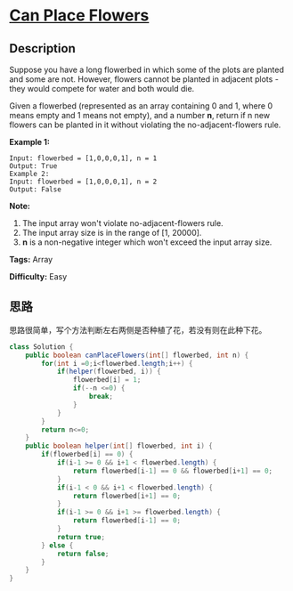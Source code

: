 # [Can Place Flowers][title]

## Description

Suppose you have a long flowerbed in which some of the plots are planted and some are not. However, flowers cannot be planted in adjacent plots - they would compete for water and both would die.

Given a flowerbed (represented as an array containing 0 and 1, where 0 means empty and 1 means not empty), and a number **n**, return if n new flowers can be planted in it without violating the no-adjacent-flowers rule.

**Example 1:**

```
Input: flowerbed = [1,0,0,0,1], n = 1
Output: True
Example 2:
Input: flowerbed = [1,0,0,0,1], n = 2
Output: False
```

**Note:**
1. The input array won't violate no-adjacent-flowers rule.
2. The input array size is in the range of [1, 20000].
3. **n** is a non-negative integer which won't exceed the input array size.

**Tags:** Array

**Difficulty:** Easy

## 思路

思路很简单，写个方法判断左右两侧是否种植了花，若没有则在此种下花。

``` java
class Solution {
    public boolean canPlaceFlowers(int[] flowerbed, int n) {
        for(int i =0;i<flowerbed.length;i++) {
            if(helper(flowerbed, i)) {
                flowerbed[i] = 1;
                if(--n <=0) {
                    break;
                }
            }
        }
        return n<=0;
    }
    public boolean helper(int[] flowerbed, int i) {
        if(flowerbed[i] == 0) {
            if(i-1 >= 0 && i+1 < flowerbed.length) {
                return flowerbed[i-1] == 0 && flowerbed[i+1] == 0;
            }
            if(i-1 < 0 && i+1 < flowerbed.length) {
                return flowerbed[i+1] == 0;
            }
            if(i-1 >= 0 && i+1 >= flowerbed.length) {
                return flowerbed[i-1] == 0;
            }
            return true;
        } else {
            return false;
        }
    }
}
```



[title]: https://leetcode.com/problems/can-place-flowers
